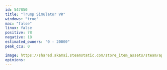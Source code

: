 ```yaml
---
id: 547850
title: "Trump Simulator VR"
windows: "true"
mac: "false"
linux: false
positive: 78
negative: 18
estimated_owners: "0 - 20000"
peak_ccu: 0

image: https://shared.akamai.steamstatic.com/store_item_assets/steam/apps/547850/header.jpg?t=1477626630
opinions:
---
```

